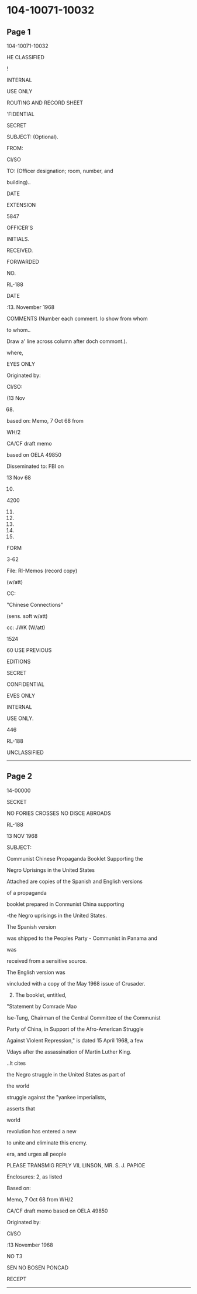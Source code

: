 # 104-10071-10032

## Page 1

104-10071-10032

HE CLASSIFIED

!

INTERNAL

USE ONLY

ROUTING AND RECORD SHEET

'FIDENTIAL

SECRET

SUBJECT: (Optional).

FROM:

CI/SO

TO: (Officer designation; room, number, and

building)..

DATE

EXTENSION

5847

OFFICER'S

INITIALS.

RECEIVED.

FORWARDED

NO.

RL-188

DATE

:13. November 1968

COMMENTS (Number each comment. lo show from whom

to whom..

Draw a' line across column after doch commont.).

where,

EYES ONLY

Originated by:

CI/SO:

(13 Nov

68)

based on: Memo, 7 Oct 68 from

WH/2

CA/CF draft memo

based on OELA 49850

Disseminated to: FBI on

13 Nov 68

10.

4200

11.

12.

13.

14.

15.

FORM

3-62

File: RI-Memos (record copy)

(w/att)

CC:

"Chinese Connections"

(sens. soft w/att)

cc: JWK (W/att)

1524

60 USE PREVIOUS

EDITIONS

SECRET

CONFIDENTIAL

EVES ONLY

INTERNAL

USE ONLY.

446

RL-188

UNCLASSIFIED

---

## Page 2

14-00000

SECKET

NO FORIES CROSSES NO DISCE ABROADS

RL-188

13 NOV 1968

SUBJECT:

Communist Chinese Propaganda Booklet Supporting the

Negro Uprisings in the United States

Attached are copies of the Spanish and English versions

of a propaganda

booklet prepared in Conmunist China supporting

-the Negro uprisings in the United States.

The Spanish version

was shipped to the Peoples Party - Communist in Panama and

was

received from a sensitive source.

The English version was

vincluded with a copy of the May 1968 issue of Crusader.

2. The booklet, entitled,

"Statement by Comrade Mao

Ise-Tung, Chairman of the Central Committee of the Communist

Party of China, in Support of the Afro-American Struggle

Against Violent Repression," is dated 15 April 1968, a few

Vdays after the assassination of Martin Luther King.

..It cites

the Negro struggle in the United States as part of

the world

struggle against the "yankee imperialists,

asserts that

world

revolution has entered a new

to unite and eliminate this enemy.

era, and urges all people

PLEASE TRANSMIG REPLY VIL LINSON, MR. S. J. PAPIOE

Enclosures: 2, as listed

Based on:

Memo, 7 Oct 68 from WH/2

CA/CF draft memo based on OELA 49850

Originated by:

CI/SO

:13 November 1968

NO T3

SEN NO BOSEN PONCAD

RECEPT

---

